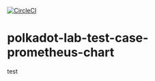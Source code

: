 [![CircleCI](https://circleci.com/gh/w3f/polkadot-lab-test-case-prometheus-chart.svg?style=svg)](https://circleci.com/gh/w3f/polkadot-lab-test-case-prometheus-chart)

# polkadot-lab-test-case-prometheus-chart
test
